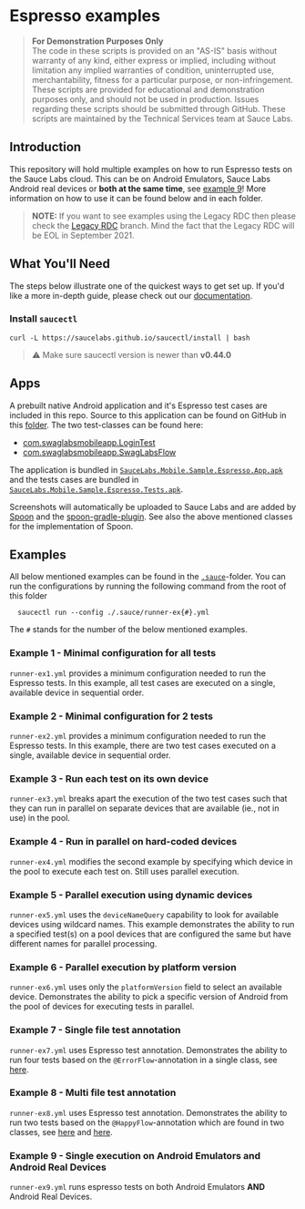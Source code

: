 # Espresso examples

> **For Demonstration Purposes Only**\
> The code in these scripts is provided on an "AS-IS" basis without warranty of any kind, either express or implied, 
> including without limitation any implied warranties of condition, uninterrupted use, merchantability, fitness for a 
> particular purpose, or non-infringement. These scripts are provided for educational and demonstration purposes only, 
> and should not be used in production. Issues regarding these scripts should be submitted through GitHub. These scripts 
> are maintained by the Technical Services team at Sauce Labs.

## Introduction
This repository will hold multiple examples on how to run Espresso tests on the Sauce Labs cloud. This can be on Android
Emulators, Sauce Labs Android real devices or **both at the same time**,
see [example 9](#example-9---single-execution-on-android-emulators-and-android-real-devices)!
More information on how to use it can be found below and in each folder.

> **NOTE:** If you want to see examples using the Legacy RDC then please check the
> [Legacy RDC](https://github.com/saucelabs-training/demo-espresso/tree/legacy-rdc) branch. Mind the fact that the
> Legacy RDC will be EOL in September 2021.

## What You'll Need
The steps below illustrate one of the quickest ways to get set up. If you'd like a more in-depth guide, please check out
our [documentation](https://docs.saucelabs.com/testrunner-toolkit/installation).

### Install `saucectl`
```shell
curl -L https://saucelabs.github.io/saucectl/install | bash
```

> ⚠️ Make sure saucectl version is newer than **v0.44.0**

## Apps
A prebuilt native Android application and it's Espresso test cases are included in this repo. Source to this application
can be found on GitHub in this [folder](https://github.com/saucelabs/sample-app-mobile/tree/master/android/app/src/androidTest/java/com/swaglabsmobileapp).
The two test-classes can be found here:

- [com.swaglabsmobileapp.LoginTest](https://github.com/saucelabs/sample-app-mobile/blob/master/android/app/src/androidTest/java/com/swaglabsmobileapp/LoginTest.kt)
- [com.swaglabsmobileapp.SwagLabsFlow](https://github.com/saucelabs/sample-app-mobile/blob/master/android/app/src/androidTest/java/com/swaglabsmobileapp/SwagLabsFlow.kt)

The application is bundled in [`SauceLabs.Mobile.Sample.Espresso.App.apk`](apps/SauceLabs.Mobile.Sample.Espresso.App.apk)
and the tests cases are bundled in [`SauceLabs.Mobile.Sample.Espresso.Tests.apk`](apps/SauceLabs.Mobile.Sample.Espresso.Tests.apk).

Screenshots will automatically be uploaded to Sauce Labs and are added by [Spoon](https://github.com/square/spoon) and
the [spoon-gradle-plugin](https://github.com/stanfy/spoon-gradle-plugin). See also the above mentioned classes for the
implementation of Spoon.

## Examples
All below mentioned examples can be found in the [`.sauce`](./.sauce)-folder. You can run the configurations by running
the following command from the root of this folder

      saucectl run --config ./.sauce/runner-ex{#}.yml

The `#` stands for the number of the below mentioned examples.

### Example 1 - Minimal configuration for all tests
`runner-ex1.yml` provides a minimum configuration needed to run the Espresso tests.
In this example, all test cases are executed on a single, available device in sequential order.

### Example 2 - Minimal configuration for 2 tests
`runner-ex2.yml` provides a minimum configuration needed to run the Espresso tests.
In this example, there are two test cases executed on a single, available device in sequential order.

### Example 3 - Run each test on its own device
`runner-ex3.yml` breaks apart the execution of the two test cases such that they can run in parallel on separate devices
that are available (ie., not in use) in the pool.

### Example 4 - Run in parallel on hard-coded devices
`runner-ex4.yml` modifies the second example by specifying which device in the pool to execute each test on.
Still uses parallel execution.

### Example 5 - Parallel execution using dynamic devices
`runner-ex5.yml` uses the `deviceNameQuery` capability to look for available devices using wildcard names.
This example demonstrates the ability to run a specified test(s) on a pool devices that are configured the same but have
different names for parallel processing.

### Example 6 - Parallel execution by platform version
`runner-ex6.yml` uses only the `platformVersion` field to select an available device.
Demonstrates the ability to pick a specific version of Android from the pool of devices for executing tests in parallel.

### Example 7 - Single file test annotation
`runner-ex7.yml` uses Espresso test annotation.
Demonstrates the ability to run four tests based on the `@ErrorFlow`-annotation in a single class,
see [here](https://github.com/saucelabs/sample-app-mobile/blob/master/android/app/src/androidTest/java/com/swaglabsmobileapp/LoginTest.kt#L54).

### Example 8 - Multi file test annotation
`runner-ex8.yml` uses Espresso test annotation.
Demonstrates the ability to run two tests based on the `@HappyFlow`-annotation which are found in two classes,
see [here](https://github.com/saucelabs/sample-app-mobile/blob/master/android/app/src/androidTest/java/com/swaglabsmobileapp/LoginTest.kt#L34)
and [here](https://github.com/saucelabs/sample-app-mobile/blob/master/android/app/src/androidTest/java/com/swaglabsmobileapp/SwagLabsFlow.kt#L35).

### Example 9 - Single execution on Android Emulators and Android Real Devices
`runner-ex9.yml` runs espresso tests on both Android Emulators **AND** Android Real Devices.
